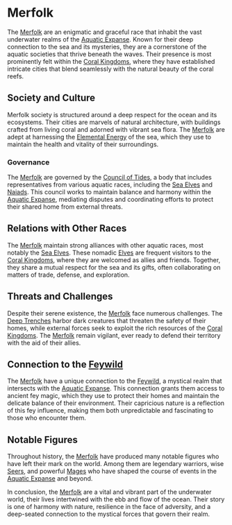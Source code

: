 # Merfolk

The [Merfolk](Merfolk.md) are an enigmatic and graceful race that inhabit the vast underwater realms of the [Aquatic Expanse](Aquatic%20Expanse.md). Known for their deep connection to the sea and its mysteries, they are a cornerstone of the aquatic societies that thrive beneath the waves. Their presence is most prominently felt within the [Coral Kingdoms](Coral%20Kingdoms.md), where they have established intricate cities that blend seamlessly with the natural beauty of the coral reefs.

## Society and Culture

Merfolk society is structured around a deep respect for the ocean and its ecosystems. Their cities are marvels of natural architecture, with buildings crafted from living coral and adorned with vibrant sea flora. The [Merfolk](Merfolk.md) are adept at harnessing the [Elemental Energy](Elemental%20Energy.md) of the sea, which they use to maintain the health and vitality of their surroundings.

### Governance

The [Merfolk](Merfolk.md) are governed by the [Council of Tides](Council%20of%20Tides.md), a body that includes representatives from various aquatic races, including the [Sea Elves](Sea%20Elves.md) and [Naiads](Naiads.md). This council works to maintain balance and harmony within the [Aquatic Expanse](Aquatic%20Expanse.md), mediating disputes and coordinating efforts to protect their shared home from external threats.

## Relations with Other Races

The [Merfolk](Merfolk.md) maintain strong alliances with other aquatic races, most notably the [Sea Elves](Sea%20Elves.md). These nomadic [Elves](Elves.md) are frequent visitors to the [Coral Kingdoms](Coral%20Kingdoms.md), where they are welcomed as allies and friends. Together, they share a mutual respect for the sea and its gifts, often collaborating on matters of trade, defense, and exploration.

## Threats and Challenges

Despite their serene existence, the [Merfolk](Merfolk.md) face numerous challenges. The [Deep Trenches](Deep%20Trenches.md) harbor dark creatures that threaten the safety of their homes, while external forces seek to exploit the rich resources of the [Coral Kingdoms](Coral%20Kingdoms.md). The [Merfolk](Merfolk.md) remain vigilant, ever ready to defend their territory with the aid of their allies.

## Connection to the [Feywild](Feywild.md)

The [Merfolk](Merfolk.md) have a unique connection to the [Feywild](Feywild.md), a mystical realm that intersects with the [Aquatic Expanse](Aquatic%20Expanse.md). This connection grants them access to ancient fey magic, which they use to protect their homes and maintain the delicate balance of their environment. Their capricious nature is a reflection of this fey influence, making them both unpredictable and fascinating to those who encounter them.

## Notable Figures

Throughout history, the [Merfolk](Merfolk.md) have produced many notable figures who have left their mark on the world. Among them are legendary warriors, wise [Seers](Seer.md), and powerful [Mages](Mages.md) who have shaped the course of events in the [Aquatic Expanse](Aquatic%20Expanse.md) and beyond.

In conclusion, the [Merfolk](Merfolk.md) are a vital and vibrant part of the underwater world, their lives intertwined with the ebb and flow of the ocean. Their story is one of harmony with nature, resilience in the face of adversity, and a deep-seated connection to the mystical forces that govern their realm.